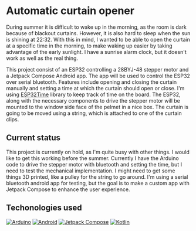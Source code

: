 # Automatic curtain opener

During summer it is difficult to wake up in the morning, as the room is dark because of blackout curtains. However, it is also hard to sleep when the sun is shining at 22:32. With this in mind, I wanted to be able to open the curtain at a specific time in the morning, to make waking up easier by taking advantage of the early sunlight. I have a sunrise alarm clock, but it doesn't work as well as the real thing.

This project consist of an ESP32 controlling a 28BYJ-48 stepper motor and a Jetpack Compose Android app. The app will be used to control the ESP32 over serial bluetooth. Features include opening and closing the curtain manually and setting a time at which the curtain should open or close. I'm using [ESP32Time](https://github.com/fbiego/ESP32Time) library to keep track of time on the board. The ESP32, along with the necessary components to drive the stepper motor will be mounted to the window side face of the pelmet in a nice box. The curtain is going to be moved using a string, which is attached to one of the curtain clips.

## Current status
This project is currently on hold, as I'm quite busy with other things. I would like to get this working before the summer. Currently I have the Arduino code to drive the stepper motor with bluetooth and setting the time, but I need to test the mechanical implementation. I might need to get some things 3D printed, like a pulley for the string to go around. I'm using a serial bluetooth android app for testing, but the goal is to make a custom app with Jetpack Compose to enhance the user experience.

## Techonologies used

[![Arduino](https://img.shields.io/badge/Arduino-00979D?style=for-the-badge&logo=arduino&logoColor=white)](https://www.arduino.cc/)
[![Android](https://img.shields.io/badge/Android-3DDC84?style=for-the-badge&logo=android&logoColor=white)](https://developer.android.com/)
[![Jetpack Compose](https://img.shields.io/badge/Jetpack%20Compose-4285F4?style=for-the-badge&logo=android&logoColor=white)](https://developer.android.com/jetpack/compose)
[![Kotlin](https://img.shields.io/badge/Kotlin-0095D5?style=for-the-badge&logo=kotlin&logoColor=white)](https://kotlinlang.org/)

